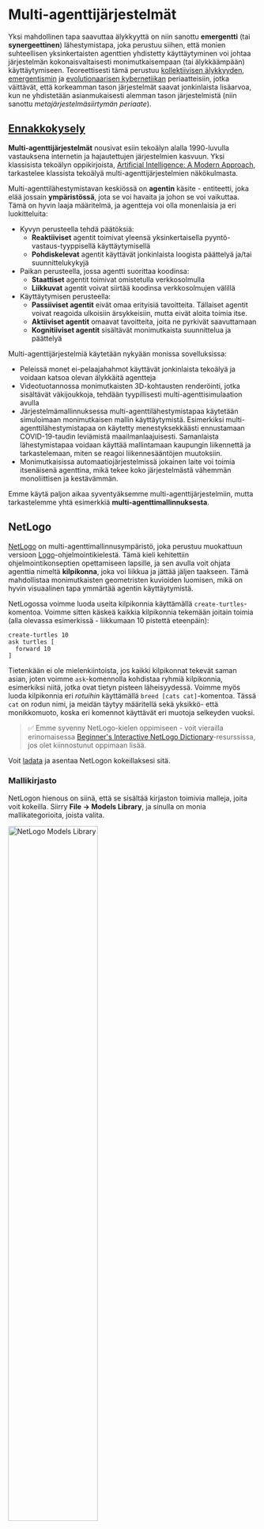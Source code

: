 <!--
CO_OP_TRANSLATOR_METADATA:
{
  "original_hash": "38a1185ae3d54b180378bbd71ae3ef16",
  "translation_date": "2025-09-23T09:54:34+00:00",
  "source_file": "lessons/6-Other/23-MultiagentSystems/README.md",
  "language_code": "fi"
}
-->
# Multi-agenttijärjestelmät

Yksi mahdollinen tapa saavuttaa älykkyyttä on niin sanottu **emergentti** (tai **synergeettinen**) lähestymistapa, joka perustuu siihen, että monien suhteellisen yksinkertaisten agenttien yhdistetty käyttäytyminen voi johtaa järjestelmän kokonaisvaltaisesti monimutkaisempaan (tai älykkäämpään) käyttäytymiseen. Teoreettisesti tämä perustuu [kollektiivisen älykkyyden](https://en.wikipedia.org/wiki/Collective_intelligence), [emergentismin](https://en.wikipedia.org/wiki/Global_brain) ja [evolutionaarisen kybernetiikan](https://en.wikipedia.org/wiki/Global_brain) periaatteisiin, jotka väittävät, että korkeamman tason järjestelmät saavat jonkinlaista lisäarvoa, kun ne yhdistetään asianmukaisesti alemman tason järjestelmistä (niin sanottu *metajärjestelmäsiirtymän periaate*).

## [Ennakkokysely](https://ff-quizzes.netlify.app/en/ai/quiz/45)

**Multi-agenttijärjestelmät** nousivat esiin tekoälyn alalla 1990-luvulla vastauksena internetin ja hajautettujen järjestelmien kasvuun. Yksi klassisista tekoälyn oppikirjoista, [Artificial Intelligence: A Modern Approach](https://en.wikipedia.org/wiki/Artificial_Intelligence:_A_Modern_Approach), tarkastelee klassista tekoälyä multi-agenttijärjestelmien näkökulmasta.

Multi-agenttilähestymistavan keskiössä on **agentin** käsite - entiteetti, joka elää jossain **ympäristössä**, jota se voi havaita ja johon se voi vaikuttaa. Tämä on hyvin laaja määritelmä, ja agentteja voi olla monenlaisia ja eri luokitteluita:

* Kyvyn perusteella tehdä päätöksiä:
   - **Reaktiiviset** agentit toimivat yleensä yksinkertaisella pyyntö-vastaus-tyyppisellä käyttäytymisellä
   - **Pohdiskelevat** agentit käyttävät jonkinlaista loogista päättelyä ja/tai suunnittelukykyjä
* Paikan perusteella, jossa agentti suorittaa koodinsa:
   - **Staattiset** agentit toimivat omistetulla verkkosolmulla
   - **Liikkuvat** agentit voivat siirtää koodinsa verkkosolmujen välillä
* Käyttäytymisen perusteella:
   - **Passiiviset agentit** eivät omaa erityisiä tavoitteita. Tällaiset agentit voivat reagoida ulkoisiin ärsykkeisiin, mutta eivät aloita toimia itse.
   - **Aktiiviset agentit** omaavat tavoitteita, joita ne pyrkivät saavuttamaan
   - **Kognitiiviset agentit** sisältävät monimutkaista suunnittelua ja päättelyä

Multi-agenttijärjestelmiä käytetään nykyään monissa sovelluksissa:

* Peleissä monet ei-pelaajahahmot käyttävät jonkinlaista tekoälyä ja voidaan katsoa olevan älykkäitä agentteja
* Videotuotannossa monimutkaisten 3D-kohtausten renderöinti, jotka sisältävät väkijoukkoja, tehdään tyypillisesti multi-agenttisimulaation avulla
* Järjestelmämallinnuksessa multi-agenttilähestymistapaa käytetään simuloimaan monimutkaisen mallin käyttäytymistä. Esimerkiksi multi-agenttilähestymistapaa on käytetty menestyksekkäästi ennustamaan COVID-19-taudin leviämistä maailmanlaajuisesti. Samanlaista lähestymistapaa voidaan käyttää mallintamaan kaupungin liikennettä ja tarkastelemaan, miten se reagoi liikennesääntöjen muutoksiin.
* Monimutkaisissa automaatiojärjestelmissä jokainen laite voi toimia itsenäisenä agenttina, mikä tekee koko järjestelmästä vähemmän monoliittisen ja kestävämmän.

Emme käytä paljon aikaa syventyäksemme multi-agenttijärjestelmiin, mutta tarkastelemme yhtä esimerkkiä **multi-agenttimallinnuksesta**.

## NetLogo

[NetLogo](https://ccl.northwestern.edu/netlogo/) on multi-agenttimallinnusympäristö, joka perustuu muokattuun versioon [Logo](https://en.wikipedia.org/wiki/Logo_(programming_language))-ohjelmointikielestä. Tämä kieli kehitettiin ohjelmointikonseptien opettamiseen lapsille, ja sen avulla voit ohjata agenttia nimeltä **kilpikonna**, joka voi liikkua ja jättää jäljen taakseen. Tämä mahdollistaa monimutkaisten geometristen kuvioiden luomisen, mikä on hyvin visuaalinen tapa ymmärtää agentin käyttäytymistä.

NetLogossa voimme luoda useita kilpikonnia käyttämällä `create-turtles`-komentoa. Voimme sitten käskeä kaikkia kilpikonnia tekemään joitain toimia (alla olevassa esimerkissä - liikkumaan 10 pistettä eteenpäin):

```
create-turtles 10
ask turtles [
  forward 10
]
```

Tietenkään ei ole mielenkiintoista, jos kaikki kilpikonnat tekevät saman asian, joten voimme `ask`-komennolla kohdistaa ryhmiä kilpikonnia, esimerkiksi niitä, jotka ovat tietyn pisteen läheisyydessä. Voimme myös luoda kilpikonnia eri *rotuihin* käyttämällä `breed [cats cat]`-komentoa. Tässä `cat` on rodun nimi, ja meidän täytyy määritellä sekä yksikkö- että monikkomuoto, koska eri komennot käyttävät eri muotoja selkeyden vuoksi.

> ✅ Emme syvenny NetLogo-kielen oppimiseen - voit vierailla erinomaisessa [Beginner's Interactive NetLogo Dictionary](https://ccl.northwestern.edu/netlogo/bind/)-resurssissa, jos olet kiinnostunut oppimaan lisää.

Voit [ladata](https://ccl.northwestern.edu/netlogo/download.shtml) ja asentaa NetLogon kokeillaksesi sitä.

### Mallikirjasto

NetLogon hienous on siinä, että se sisältää kirjaston toimivia malleja, joita voit kokeilla. Siirry **File &rightarrow; Models Library**, ja sinulla on monia mallikategorioita, joista valita.

<img alt="NetLogo Models Library" src="images/NetLogo-ModelLib.png" width="60%"/>

> Kuvakaappaus mallikirjastosta Dmitry Soshnikovilta

Voit avata yhden malleista, esimerkiksi **Biology &rightarrow; Flocking**.

### Pääperiaatteet

Kun avaat mallin, sinut ohjataan NetLogon pääruutuun. Tässä on esimerkkimalli, joka kuvaa susien ja lampaiden populaatiota rajallisten resurssien (ruohon) avulla.

![NetLogo Main Screen](../../../../../translated_images/NetLogo-Main.32653711ec1a01b3cab22ec0b148e64193d0b979b055285bef329d5e3d6958c5.fi.png)

> Kuvakaappaus Dmitry Soshnikovilta

Tällä ruudulla näet:

* **Käyttöliittymä**-osion, joka sisältää:
  - Pääkentän, jossa kaikki agentit elävät
  - Erilaisia ohjaimia: painikkeita, liukusäätimiä jne.
  - Graafeja, joita voit käyttää simulaation parametrien näyttämiseen
* **Koodi**-välilehden, joka sisältää editorin, jossa voit kirjoittaa NetLogo-ohjelman

Useimmissa tapauksissa käyttöliittymässä on **Setup**-painike, joka alustaa simulaation tilan, ja **Go**-painike, joka käynnistää suorituksen. Näitä käsitellään vastaavilla käsittelijöillä koodissa, jotka näyttävät tältä:

```
to go [
...
]
```

NetLogon maailma koostuu seuraavista objekteista:

* **Agentit** (kilpikonnat), jotka voivat liikkua kentällä ja tehdä jotain. Voit käskeä agentteja käyttämällä `ask turtles [...]`-syntaksia, ja hakasulkeissa oleva koodi suoritetaan kaikilla agenteilla *kilpikonnatilassa*.
* **Ruudut** ovat kentän neliömäisiä alueita, joilla agentit elävät. Voit viitata kaikkiin agentteihin samalla ruudulla, tai voit muuttaa ruutujen värejä ja joitain muita ominaisuuksia. Voit myös `ask patches`-komennolla käskeä ruutuja tekemään jotain.
* **Tarkkailija** on ainutlaatuinen agentti, joka hallitsee maailmaa. Kaikki painikkeiden käsittelijät suoritetaan *tarkkailijatilassa*.

> ✅ Multi-agenttiympäristön kauneus on siinä, että kilpikonnatilassa tai ruututtilassa suoritettava koodi suoritetaan samanaikaisesti kaikilla agenteilla rinnakkain. Näin ollen kirjoittamalla vähän koodia ja ohjelmoimalla yksittäisen agentin käyttäytymistä, voit luoda monimutkaisen simulaatiojärjestelmän käyttäytymisen kokonaisuutena.

### Parvikäyttäytyminen

Esimerkkinä multi-agenttikäyttäytymisestä tarkastellaan **[parvikäyttäytymistä](https://en.wikipedia.org/wiki/Flocking_(behavior))**. Parvikäyttäytyminen on monimutkainen kuvio, joka muistuttaa hyvin sitä, miten lintuparvet lentävät. Niiden lentoa katsellessa voi ajatella, että ne noudattavat jonkinlaista kollektiivista algoritmia tai että niillä on jonkinlainen *kollektiivinen älykkyys*. Tämä monimutkainen käyttäytyminen kuitenkin syntyy, kun jokainen yksittäinen agentti (tässä tapauksessa *lintu*) tarkkailee vain joitain muita agentteja lyhyen matkan päässä ja noudattaa kolmea yksinkertaista sääntöä:

* **Suuntauksen yhtenäisyys** - se ohjautuu kohti naapureiden keskimääräistä suuntaa
* **Yhteensulautuminen** - se pyrkii ohjautumaan kohti naapureiden keskimääräistä sijaintia (*pitkän matkan vetovoima*)
* **Erottelu** - kun se pääsee liian lähelle muita lintuja, se pyrkii siirtymään pois (*lyhyen matkan hylkiminen*)

Voit suorittaa parvikäyttäytymisesimerkin ja tarkkailla käyttäytymistä. Voit myös säätää parametreja, kuten *erottelun astetta* tai *näköetäisyyttä*, joka määrittää, kuinka kauas kukin lintu voi nähdä. Huomaa, että jos vähennät näköetäisyyden nollaan, kaikki linnut tulevat sokeiksi, ja parvikäyttäytyminen lakkaa. Jos vähennät erottelun nollaan, kaikki linnut kerääntyvät suoraan linjaan.

> ✅ Vaihda **Koodi**-välilehteen ja katso, missä parvikäyttäytymisen kolme sääntöä (suuntaus, yhteensulautuminen ja erottelu) on toteutettu koodissa. Huomaa, kuinka viittaamme vain niihin agenteihin, jotka ovat näköetäisyydellä.

### Muita malleja kokeiltavaksi

On muutamia muita mielenkiintoisia malleja, joita voit kokeilla:

* **Art &rightarrow; Fireworks** näyttää, kuinka ilotulitus voidaan nähdä yksittäisten tulivirtojen kollektiivisena käyttäytymisenä
* **Social Science &rightarrow; Traffic Basic** ja **Social Science &rightarrow; Traffic Grid** näyttävät kaupungin liikenteen mallin 1D- ja 2D-ruudukossa liikennevaloilla tai ilman. Jokainen auto simulaatiossa noudattaa seuraavia sääntöjä:
   - Jos edessä oleva tila on tyhjä - kiihdytä (tiettyyn maksiminopeuteen asti)
   - Jos se näkee esteen edessä - jarruta (ja voit säätää, kuinka kauas kuljettaja voi nähdä)
* **Social Science &rightarrow; Party** näyttää, kuinka ihmiset ryhmittyvät yhteen cocktailkutsuilla. Voit löytää parametrien yhdistelmän, joka johtaa ryhmän onnellisuuden nopeimpaan kasvuun.

Kuten näistä esimerkeistä näet, multi-agenttisimulaatiot voivat olla varsin hyödyllinen tapa ymmärtää monimutkaisen järjestelmän käyttäytymistä, joka koostuu yksilöistä, jotka noudattavat samaa tai samanlaista logiikkaa. Sitä voidaan myös käyttää virtuaalisten agenttien, kuten [NPC:iden](https://en.wikipedia.org/wiki/NPC) ohjaamiseen tietokonepeleissä tai agenttien ohjaamiseen 3D-animoiduissa maailmoissa.

## Pohdiskelevat agentit

Edellä kuvatut agentit ovat hyvin yksinkertaisia, reagoiden ympäristön muutoksiin jonkinlaisen algoritmin avulla. Sellaisina ne ovat **reaktiivisia agentteja**. Kuitenkin joskus agentit voivat tehdä päätelmiä ja suunnitella toimintaansa, jolloin niitä kutsutaan **pohdiskeleviksi**.

Tyypillinen esimerkki olisi henkilökohtainen agentti, joka saa ihmiseltä ohjeen varata lomamatkan. Oletetaan, että internetissä on monia agentteja, jotka voivat auttaa sitä. Sen pitäisi sitten ottaa yhteyttä muihin agentteihin nähdäkseen, mitkä lennot ovat saatavilla, mitkä ovat hotellien hinnat eri päivämäärille, ja yrittää neuvotella paras hinta. Kun lomamatkasuunnitelma on valmis ja omistaja vahvistanut sen, se voi jatkaa varausta.

Tätä varten agenttien täytyy **kommunikoida**. Onnistuneeseen kommunikointiin ne tarvitsevat:

* Joitain **standardikieliä tiedon vaihtoon**, kuten [Knowledge Interchange Format](https://en.wikipedia.org/wiki/Knowledge_Interchange_Format) (KIF) ja [Knowledge Query and Manipulation Language](https://en.wikipedia.org/wiki/Knowledge_Query_and_Manipulation_Language) (KQML). Nämä kielet on suunniteltu [puheaktiteorian](https://en.wikipedia.org/wiki/Speech_act) pohjalta.
* Näiden kielten tulisi myös sisältää joitain **neuvotteluprotokollia**, jotka perustuvat erilaisiin **huutokauppatyyppeihin**.
* **Yhteinen ontologia**, jota käytetään, jotta ne viittaavat samoihin käsitteisiin tietäen niiden semantiikan
* Tapa **löytää**, mitä eri agentit voivat tehdä, myös perustuen jonkinlaiseen ontologiaan

Pohdiskelevat agentit ovat paljon monimutkaisempia kuin reaktiiviset, koska ne eivät vain reagoi ympäristön muutoksiin, vaan niiden pitäisi myös pystyä *aloittamaan* toimia. Yksi ehdotetuista arkkitehtuureista pohdiskeleville agenteille on niin sanottu Usko-Tavoite-Aikomus (BDI) -agentti:

* **Uskomukset** muodostavat joukon tietoa agentin ympäristöstä. Se voi olla jäsennelty tietokantana tai sääntöjoukkona, jota agentti voi soveltaa tiettyyn tilanteeseen ympäristössä.
* **Tavoitteet** määrittelevät, mitä agentti haluaa tehdä, eli sen päämäärät. Esimerkiksi yllä olevan henkilökohtaisen avustaja-agentin tavoite on varata matka, ja hotellin agentin tavoite on maksimoida voitto.
* **Aikomukset** ovat erityisiä toimia, joita agentti suunnittelee saavuttaakseen tavoitteensa. Toimet muuttavat tyypillisesti ympäristöä ja aiheuttavat kommunikointia muiden agenttien kanssa.

Saatavilla on joitain alustoja multi-agenttijärjestelmien rakentamiseen, kuten [JADE](https://jade.tilab.com/). [Tämä artikkeli](https://arxiv.org/ftp/arxiv/papers/2007/2007.08961.pdf) sisältää katsauksen multi-agenttialustoista sekä lyhyen historian multi-agenttijärjestelmistä ja niiden eri käyttötilanteista.

## Yhteenveto

Multi-agenttijärjestelmät voivat ottaa hyvin erilaisia muotoja ja niitä voidaan käyttää monissa eri sovelluksissa. 
Ne kaikki pyrkivät keskittymään yksittäisen agentin yksinkertaisempaan käyttäytymiseen ja saavuttamaan järjestelmän kokonaisvaltaisesti monimutkaisemman käyttäytymisen **synergeettisen vaikutuksen** ansiosta.

## 🚀 Haaste

Vie tämä oppitunti todelliseen maailmaan ja yritä hahmottaa multi-agenttijärjestelmä, joka voi ratkaista ongelman. Mitä esimerkiksi multi-agenttijärjestelmän pitäisi tehdä optimoidakseen koulubussireitin? Miten se voisi toimia leipomossa?

## [Jälkikysely](https://ff-quizzes.netlify.app/en/ai/quiz/46)

## Katsaus & Itseopiskelu

Tarkastele tämän tyyppisen järjestelmän käyttöä teollisuudessa. Valitse jokin ala, kuten valmistus tai videopeliteollisuus, ja selvitä, miten multi-agenttijärjestelmiä voidaan käyttää ainutlaatuisten ongelmien ratkaisemiseen.

## [NetLogo-tehtävä](assignment.md)

---


